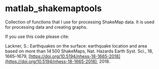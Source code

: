# matlab_shakemaptools
Collection of functions that I use for processing ShakeMap data. It is used for processing data and creating graphs.

If you use this code please cite:

Lackner, S.: Earthquakes on the surface: earthquake location and area based on more than 14 500 ShakeMaps, Nat. Hazards Earth Syst. Sci., 18, 1665–1679, [https://doi.org/10.5194/nhess-18-1665-2018](https://doi.org/10.5194/nhess-18-1665-2018), 2018.
